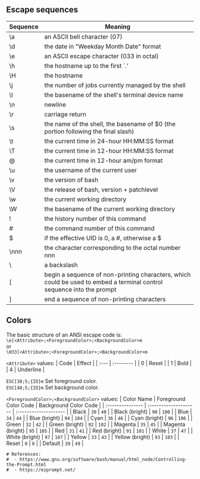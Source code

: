 ## Escape sequences
| Sequence | Meaning |
| --- | --- |
| \a   | an ASCII bell character (07) |
| \d   | the date  in  "Weekday  Month  Date"  format |
| \e   | an ASCII escape character (033 in octal) |
| \h   | the hostname up to the first `.' |
| \H   | the hostname |
| \j   | the  number of jobs currently managed by the shell |
| \l   | the basename of the shell's terminal  device name |
| \n   | newline |
| \r   | carriage return |
| \s   | the  name  of  the shell, the basename of $0 (the portion following the final slash) |
| \t   | the current time in 24-hour HH:MM:SS format |
| \T   | the current time in 12-hour HH:MM:SS format |
| \@   | the current time in 12-hour am/pm format |
| \u   | the username of the current user |
| \v   | the version of bash |
| \V   | the release of bash,  version  +  patchlevel |
| \w   | the current working directory |
| \W   | the  basename  of the current working directory |
| \!   | the history number of this command |
| \#   | the command number of this command |
| \$   | if the effective UID is 0, a #, otherwise a $ |
| \nnn | the  character  corresponding  to  the octal number nnn |
| \\   | a backslash |
| \[   | begin a sequence of non-printing characters, which could be used to embed a terminal control sequence into the prompt |
| \]   | end a sequence of non-printing characters |

## Colors
The basic structure of an ANSI escape code is:  
`\e[<Attribute>;<ForegroundColor>;<BackgroundColor>m`  
or  
`\033[<Attribute>;<ForegroundColor>;<BackgroundColor>m`  

`<Attribute>` values:
| Code | Effect    |
| :--- | :-------- |
| 0    | Reset     |
| 1    | Bold      |
| 4    | Underline |

`ESC[38;5;{ID}m` Set foreground color.  
`ESC[48;5;{ID}m` Set background color.


`<ForegroundColor>;<BackgroundColor>` values:
| Color Name       | Foreground Color Code | Background Color Code |
| :--------------- | :-------------------- | :-------------------- |
| Black            | `30`                  | `40`                  |
| Black (bright)   | `90`                  | `100`                 |
| Blue             | `34`                  | `44`                  |
| Blue (bright)    | `94`                  | `104`                 |
| Cyan             | `36`                  | `46`                  |
| Cyan (bright)    | `96`                  | `106`                 |
| Green            | `32`                  | `42`                  |
| Green (bright)   | `92`                  | `102`                 |
| Magenta          | `35`                  | `45`                  |
| Magenta (bright) | `95`                  | `105`                 |
| Red              | `31`                  | `41`                  |
| Red (bright)     | `91`                  | `101`                 |
| White            | `37`                  | `47`                  |
| White (bright)   | `97`                  | `107`                 |
| Yellow           | `33`                  | `43`                  |
| Yellow (bright)  | `93`                  | `103`                 |
| Reset            | `0`                   | `0`                   |
| Default          | `39`                  | `49`                  |

```
# References:
#  - https://www.gnu.org/software/bash/manual/html_node/Controlling-the-Prompt.html
#  - https://ezprompt.net/
```